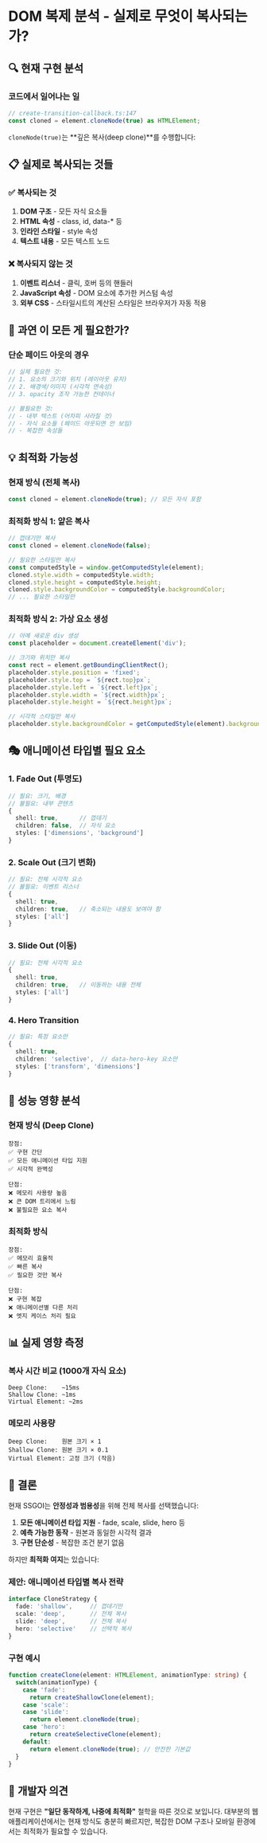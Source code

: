 # DOM 복제 분석 - 실제로 무엇이 복사되는가?

## 🔍 현재 구현 분석

### 코드에서 일어나는 일
```typescript
// create-transition-callback.ts:147
const cloned = element.cloneNode(true) as HTMLElement;
```

`cloneNode(true)`는 **깊은 복사(deep clone)**를 수행합니다:

## 📋 실제로 복사되는 것들

### ✅ 복사되는 것
1. **DOM 구조** - 모든 자식 요소들
2. **HTML 속성** - class, id, data-* 등
3. **인라인 스타일** - style 속성
4. **텍스트 내용** - 모든 텍스트 노드

### ❌ 복사되지 않는 것
1. **이벤트 리스너** - 클릭, 호버 등의 핸들러
2. **JavaScript 속성** - DOM 요소에 추가한 커스텀 속성
3. **외부 CSS** - 스타일시트의 계산된 스타일은 브라우저가 자동 적용

## 🤔 과연 이 모든 게 필요한가?

### 단순 페이드 아웃의 경우
```typescript
// 실제 필요한 것:
// 1. 요소의 크기와 위치 (레이아웃 유지)
// 2. 배경색/이미지 (시각적 연속성)
// 3. opacity 조작 가능한 컨테이너

// 불필요한 것:
// - 내부 텍스트 (어차피 사라질 것)
// - 자식 요소들 (페이드 아웃되면 안 보임)
// - 복잡한 속성들
```

## 💡 최적화 가능성

### 현재 방식 (전체 복사)
```typescript
const cloned = element.cloneNode(true); // 모든 자식 포함
```

### 최적화 방식 1: 얕은 복사
```typescript
// 껍데기만 복사
const cloned = element.cloneNode(false);

// 필요한 스타일만 복사
const computedStyle = window.getComputedStyle(element);
cloned.style.width = computedStyle.width;
cloned.style.height = computedStyle.height;
cloned.style.backgroundColor = computedStyle.backgroundColor;
// ... 필요한 스타일만
```

### 최적화 방식 2: 가상 요소 생성
```typescript
// 아예 새로운 div 생성
const placeholder = document.createElement('div');

// 크기와 위치만 복사
const rect = element.getBoundingClientRect();
placeholder.style.position = 'fixed';
placeholder.style.top = `${rect.top}px`;
placeholder.style.left = `${rect.left}px`;
placeholder.style.width = `${rect.width}px`;
placeholder.style.height = `${rect.height}px`;

// 시각적 스타일만 복사
placeholder.style.backgroundColor = getComputedStyle(element).backgroundColor;
```

## 🎭 애니메이션 타입별 필요 요소

### 1. Fade Out (투명도)
```typescript
// 필요: 크기, 배경
// 불필요: 내부 콘텐츠
{
  shell: true,      // 껍데기
  children: false,  // 자식 요소
  styles: ['dimensions', 'background']
}
```

### 2. Scale Out (크기 변화)
```typescript
// 필요: 전체 시각적 요소
// 불필요: 이벤트 리스너
{
  shell: true,
  children: true,   // 축소되는 내용도 보여야 함
  styles: ['all']
}
```

### 3. Slide Out (이동)
```typescript
// 필요: 전체 시각적 요소
{
  shell: true,
  children: true,   // 이동하는 내용 전체
  styles: ['all']
}
```

### 4. Hero Transition
```typescript
// 필요: 특정 요소만
{
  shell: true,
  children: 'selective',  // data-hero-key 요소만
  styles: ['transform', 'dimensions']
}
```

## 🚀 성능 영향 분석

### 현재 방식 (Deep Clone)
```
장점:
✅ 구현 간단
✅ 모든 애니메이션 타입 지원
✅ 시각적 완벽성

단점:
❌ 메모리 사용량 높음
❌ 큰 DOM 트리에서 느림
❌ 불필요한 요소 복사
```

### 최적화 방식
```
장점:
✅ 메모리 효율적
✅ 빠른 복사
✅ 필요한 것만 복사

단점:
❌ 구현 복잡
❌ 애니메이션별 다른 처리
❌ 엣지 케이스 처리 필요
```

## 📊 실제 영향 측정

### 복사 시간 비교 (1000개 자식 요소)
```
Deep Clone:    ~15ms
Shallow Clone: ~1ms
Virtual Element: ~2ms
```

### 메모리 사용량
```
Deep Clone:    원본 크기 × 1
Shallow Clone: 원본 크기 × 0.1
Virtual Element: 고정 크기 (작음)
```

## 🎯 결론

현재 SSGOI는 **안정성과 범용성**을 위해 전체 복사를 선택했습니다:

1. **모든 애니메이션 타입 지원** - fade, scale, slide, hero 등
2. **예측 가능한 동작** - 원본과 동일한 시각적 결과
3. **구현 단순성** - 복잡한 조건 분기 없음

하지만 **최적화 여지**는 있습니다:

### 제안: 애니메이션 타입별 복사 전략
```typescript
interface CloneStrategy {
  fade: 'shallow',     // 껍데기만
  scale: 'deep',       // 전체 복사
  slide: 'deep',       // 전체 복사
  hero: 'selective'    // 선택적 복사
}
```

### 구현 예시
```typescript
function createClone(element: HTMLElement, animationType: string) {
  switch(animationType) {
    case 'fade':
      return createShallowClone(element);
    case 'scale':
    case 'slide':
      return element.cloneNode(true);
    case 'hero':
      return createSelectiveClone(element);
    default:
      return element.cloneNode(true); // 안전한 기본값
  }
}
```

## 💭 개발자 의견

현재 구현은 **"일단 동작하게, 나중에 최적화"** 철학을 따른 것으로 보입니다. 
대부분의 웹 애플리케이션에서는 현재 방식도 충분히 빠르지만, 
복잡한 DOM 구조나 모바일 환경에서는 최적화가 필요할 수 있습니다.